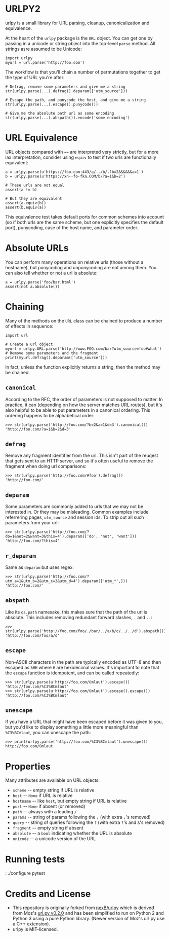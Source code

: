 URLPY2
======

urlpy is a small library for URL parsing, cleanup, canonicalization and equivalence.
 
At the heart of the `urlpy` package is the `URL` object. You can get one by
passing in a unicode or string object into the top-level `parse` method. All
strings asre assumed to be Unicode:

    import urlpy
    myurl = url.parse('http://foo.com')

The workflow is that you'll chain a number of permutations together to get the type
of URL you're after:

    # Defrag, remove some parameters and give me a string
    str(urlpy.parse(...).defrag().deparam(['utm_source']))

    # Escape the path, and punycode the host, and give me a string
    str(urlpy.parse(...).escape().punycode())

    # Give me the absolute path url as some encoding
    str(urlpy.parse(...).abspath()).encode('some encoding')


URL Equivalence
===============

URL objects compared with `==` are interpreted very strictly, but for a more
lax interpretation, consider using `equiv` to test if two urls are functionally
equivalent:

    a = urlpy.parse(u'https://föo.com:443/a/../b/.?b=2&&&&&&a=1')
    b = urlpy.parse(u'https://xn--fo-fka.COM/b/?a=1&b=2')

    # These urls are not equal
    assert(a != b)

    # But they are equivalent
    assert(a.equiv(b))
    assert(b.equiv(a))

This equivalence test takes default ports for common schemes into account (so
if both urls are the same scheme, but one explicitly specifies the default
port), punycoding, case of the host name, and parameter order.


Absolute URLs
=============

You can perform many operations on relative urls (those without a hostname),
but punycoding and unpunycoding are not among them. You can also tell whether
or not a url is absolute:

    a = urlpy.parse('foo/bar.html')
    assert(not a.absolute())


Chaining
========

Many of the methods on the `URL` class can be chained to produce a number of
effects in sequence:

    import url

    # Create a url object
    myurl = urlpy.URL.parse('http://www.FOO.com/bar?utm_source=foo#what')
    # Remove some parameters and the fragment
    print(myurl.defrag().deparam(['utm_source']))

In fact, unless the function explicitly returns a string, then the method may
be chained.


`canonical`
-----------

According to the RFC, the order of parameters is not supposed to matter. In
practice, it can (depending on how the server matches URL routes), but it's
also helpful to be able to put parameters in a canonical ordering. This
ordering happens to be alphabetical order:

    >>> str(urlpy.parse('http://foo.com/?b=2&a=1&d=3').canonical())
    'http://foo.com/?a=1&b=2&d=3'


`defrag`
--------

Remove any fragment identifier from the url. This isn't part of the reuqest
that gets sent to an HTTP server, and so it's often useful to remove the 
fragment when doing url comparisons:

    >>> str(urlpy.parse('http://foo.com/#foo').defrag())
    'http://foo.com/'


`deparam`
---------

Some parameters are commonly added to urls that we may not be interested in. Or
they may be misleading. Common examples include referrering pages, `utm_source`
and session ids. To strip out all such parameters from your url:

    >>> str(urlpy.parse('http://foo.com/?do=1&not=2&want=3&this=4').deparam(['do', 'not', 'want']))
    'http://foo.com/?this=4'

`r_deparam`
---------

Same as `deparam` but uses regex:

    >>> str(urlpy.parse('http://foo.com/?utm_a=1&utm_b=2&utm_c=3&utm_d=4').deparam(['utm_*',]))
    'http://foo.com/'

`abspath`
---------

Like its `os.path` namesake, this makes sure that the path of the url is
absolute. This includes removing redundant forward slashes, `.` and `..`:

    >>> str(urlpy.parse('http://foo.com/foo/./bar/../a/b/c/../../d').abspath())
    'http://foo.com/foo/a/d'


`escape`
--------

Non-ASCII characters in the path are typically encoded as UTF-8 and then
escaped as `%HH` where `H` are hexidecimal values. It's important to note that
the `escape` function is idempotent, and can be called repeatedly:

    >>> str(urlpy.parse(u'http://foo.com/ümlaut').escape())
    'http://foo.com/%C3%BCmlaut'
    >>> str(urlpy.parse(u'http://foo.com/ümlaut').escape().escape())
    'http://foo.com/%C3%BCmlaut'


`unescape`
----------

If you have a URL that might have been escaped before it was given to you, but
you'd like to display something a little more meaningful than `%C3%BCmlaut`, 
you can unescape the path:

    >>> print(urlpy.parse('http://foo.com/%C3%BCmlaut').unescape())
    http://foo.com/ümlaut


Properties
==========

Many attributes are available on URL objects:

- `scheme` -- empty string if URL is relative
- `host` -- `None` if URL is relative
- `hostname` -- like `host`, but empty string if URL is relative
- `port` -- `None` if absent (or removed)
- `path` -- always with a leading `/`
- `params` -- string of params following the `;` (with extra `;`'s removed)
- `query` -- string of queries following the `?` (with extra `?`'s and `&`'s removed)
- `fragment` -- empty string if absent
- `absolute` -- a `bool` indicating whether the URL is absolute
- `unicode` -- a unicode version of the URL


Running tests
=============
:
    ./configure
    pytest


Credits and License
===================
- This repository is originally forked from [nexB/urlpy](https://github.com/nexB/urlpy) which is derived from Moz's [url.py v0.2.0](https://github.com/seomoz/url-py) and has been simplified to run on Python 2 and Python 3 using a pure Python library. (Newer version of Moz's url.py use a C++ extension).
- urlpy is MIT-licensed.

